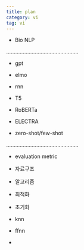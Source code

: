 ```yaml
---
title: plan
category: vi
tag: vi
---
```


- Bio NLP


................................................


- gpt

- elmo

- rnn


- T5


- RoBERTa


- ELECTRA


- zero-shot/few-shot


................................................


- evaluation metric

- 자료구조

- 알고리즘

- 최적화

- 초기화

- knn

- ffnn

- 
